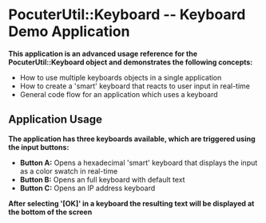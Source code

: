 # PocuterUtil::Keyboard -- Keyboard Demo Application
**This application is an advanced usage reference for the PocuterUtil::Keyboard object and demonstrates the following concepts:**

- How to use multiple keyboards objects in a single application
- How to create a 'smart' keyboard that reacts to user input in real-time
- General code flow for an application which uses a keyboard

## Application Usage
**The application has three keyboards available, which are triggered using the input buttons:**

- **Button A:** Opens a hexadecimal 'smart' keyboard that displays the input as a color swatch in real-time
- **Button B:** Opens an full keyboard with default text
- **Button C:** Opens an IP address keyboard

**After selecting '[OK]' in a keyboard the resulting text will be displayed at the bottom of the screen**
